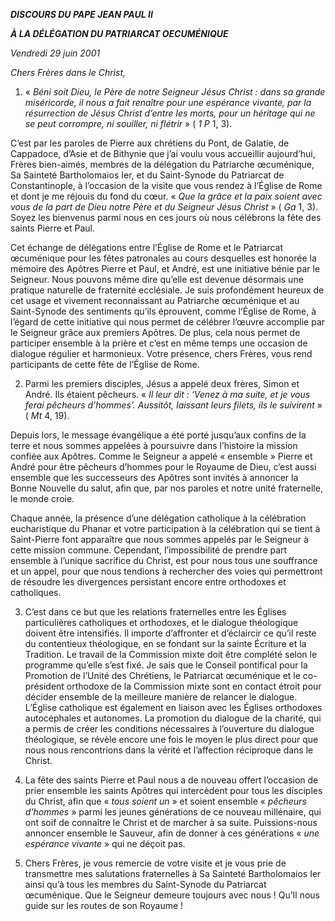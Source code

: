 ***DISCOURS DU PAPE JEAN PAUL II***

***À LA DÉLÉGATION DU PATRIARCAT OECUMÉNIQUE***

*Vendredi 29 juin 2001*

*Chers Frères dans le Christ,*

1. « *Béni soit Dieu, le Père de notre Seigneur Jésus Christ : dans sa grande miséricorde, il nous a fait renaître pour une espérance vivante, par la résurrection de Jésus Christ d’entre les morts, pour un héritage qui ne se peut corrompre, ni souiller, ni flétrir* » ( *1 P* 1, 3).

C’est par les paroles de Pierre aux chrétiens du Pont, de Galatie, de Cappadoce, d’Asie et de Bithynie que j’ai voulu vous accueillir aujourd’hui, Frères bien-aimés, membres de la délégation du Patriarche œcuménique, Sa Sainteté Bartholomaios Ier, et du Saint-Synode du Patriarcat de Constantinople, à l’occasion de la visite que vous rendez à l’Église de Rome et dont je me réjouis du fond du cœur. « *Que la grâce et la paix soient avec vous de la part de Dieu notre Père et du Seigneur Jésus Christ* » ( *Ga* 1, 3). Soyez les bienvenus parmi nous en ces jours où nous célébrons la fête des saints Pierre et Paul.

Cet échange de délégations entre l’Église de Rome et le Patriarcat œcuménique pour les fêtes patronales au cours desquelles est honorée la mémoire des Apôtres Pierre et Paul, et André, est une initiative bénie par le Seigneur. Nous pouvons même dire qu’elle est devenue désormais une pratique naturelle de fraternité ecclésiale. Je suis profondément heureux de cet usage et vivement reconnaissant au Patriarche œcuménique et au Saint-Synode des sentiments qu’ils éprouvent, comme l’Église de Rome, à l’égard de cette initiative qui nous permet de célébrer l’œuvre accomplie par le Seigneur grâce aux premiers Apôtres. De plus, cela nous permet de participer ensemble à la prière et c’est en même temps une occasion de dialogue régulier et harmonieux. Votre présence, chers Frères, vous rend participants de cette fête de l’Église de Rome.

2. Parmi les premiers disciples, Jésus a appelé deux frères, Simon et André. Ils étaient pêcheurs. « *Il leur dit : ‘Venez à ma suite, et je vous ferai pêcheurs d’hommes’. Aussitôt, laissant leurs filets, ils le suivirent* » ( *Mt* 4, 19).

Depuis lors, le message évangélique a été porté jusqu’aux confins de la terre et nous sommes appelées à poursuivre dans l’histoire la mission confiée aux Apôtres. Comme le Seigneur a appelé « ensemble » Pierre et André pour être pêcheurs d’hommes pour le Royaume de Dieu, c’est aussi ensemble que les successeurs des Apôtres sont invités à annoncer la Bonne Nouvelle du salut, afin que, par nos paroles et notre unité fraternelle, le monde croie.

Chaque année, la présence d’une délégation catholique à la célébration eucharistique du Phanar et votre participation à la célébration qui se tient à Saint-Pierre font apparaître que nous sommes appelés par le Seigneur à cette mission commune. Cependant, l’impossibilité de prendre part ensemble à l’unique sacrifice du Christ, est pour nous tous une souffrance et un appel, pour que nous tendions à rechercher des voies qui permettront de résoudre les divergences persistant encore entre orthodoxes et catholiques.

3. C’est dans ce but que les relations fraternelles entre les Églises particulières catholiques et orthodoxes, et le dialogue théologique doivent être intensifiés. Il importe d’affronter et d’éclaircir ce qu’il reste du contentieux théologique, en se fondant sur la sainte Écriture et la Tradition. Le travail de la Commission mixte doit être complété selon le programme qu’elle s’est fixé. Je sais que le Conseil pontifical pour la Promotion de l’Unité des Chrétiens, le Patriarcat œcuménique et le co-président orthodoxe de la Commission mixte sont en contact étroit pour décider ensemble de la meilleure manière de relancer le dialogue. L’Église catholique est également en liaison avec les Églises orthodoxes autocéphales et autonomes. La promotion du dialogue de la charité, qui a permis de créer les conditions nécessaires à l’ouverture du dialogue théologique, se révèle encore une fois le moyen le plus direct pour que nous nous rencontrions dans la vérité et l’affection réciproque dans le Christ.

4. La fête des saints Pierre et Paul nous a de nouveau offert l’occasion de prier ensemble les saints Apôtres qui intercèdent pour tous les disciples du Christ, afin que « *tous soient un* » et soient ensemble « *pêcheurs d’hommes* » parmi les jeunes générations de ce nouveau millénaire, qui ont soif de connaître le Christ et de marcher à sa suite. Puissions-nous annoncer ensemble le Sauveur, afin de donner à ces générations « *une espérance vivante* » qui ne déçoit pas.

5. Chers Frères, je vous remercie de votre visite et je vous prie de transmettre mes salutations fraternelles à Sa Sainteté Bartholomaios Ier ainsi qu’à tous les membres du Saint-Synode du Patriarcat œcuménique. Que le Seigneur demeure toujours avec nous ! Qu’Il nous guide sur les routes de son Royaume !